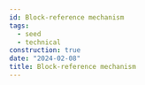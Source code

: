 ```yaml
---
id: Block-reference mechanism
tags:
  - seed
  - technical
construction: true
date: "2024-02-08"
title: Block-reference mechanism
---
```

